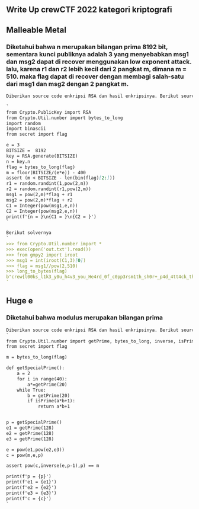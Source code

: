 ## Write Up crewCTF 2022 kategori kriptografi

<!-- You can use the [editor on GitHub](https://github.com/MNafiz/ZafiN.github.io/edit/main/README.md) to maintain and preview the content for your website in Markdown files. -->

<!-- Whenever you commit to this repository, GitHub Pages will run [Jekyll](https://jekyllrb.com/) to rebuild the pages in your site, from the content in your Markdown files. -->

## Malleable Metal

### Diketahui bahwa n merupakan bilangan prima 8192 bit, sementara kunci publiknya adalah 3 yang menyebabkan msg1 dan msg2 dapat di recover menggunakan low exponent attack. lalu, karena r1 dan r2 lebih kecil dari 2 pangkat m, dimana m = 510. maka flag dapat di recover dengan membagi salah-satu dari msg1 dan msg2 dengan 2 pangkat m.
<!-- Markdown is a lightweight and easy-to-use syntax for styling your writing. It includes conventions for -->

```markdown
Diberikan source code enkripsi RSA dan hasil enkripsinya. Berikut source code nya.

`
from Crypto.PublicKey import RSA
from Crypto.Util.number import bytes_to_long
import random
import binascii
from secret import flag

e = 3
BITSIZE =  8192
key = RSA.generate(BITSIZE)
n = key.n
flag = bytes_to_long(flag)
m = floor(BITSIZE/(e*e)) - 400
assert (m < BITSIZE - len(bin(flag)[2:]))
r1 = random.randint(1,pow(2,m))
r2 = random.randint(r1,pow(2,m))
msg1 = pow(2,m)*flag + r1
msg2 = pow(2,m)*flag + r2
C1 = Integer(pow(msg1,e,n))
C2 = Integer(pow(msg2,e,n))
print(f'{n = }\n{C1 = }\n{C2 = }')
`

Berikut solvernya
`
>>> from Crypto.Util.number import *
>>> exec(open('out.txt').read())
>>> from gmpy2 import iroot
>>> msg1 = int(iroot(C1,3)[0])
>>> flag = msg1//pow(2,510)
>>> long_to_bytes(flag)
b"crew{l00ks_l1k3_y0u_h4v3_you_He4rd_0f_c0pp3rsm1th_sh0r+_p4d_4tt4ck_th4t_w45n't_d1ff1cult_w4s_it?}"
`
```

## Huge e

### Diketahui bahwa modulus merupakan bilangan prima 

```markdown
Diberikan source code enkripsi RSA dan hasil enkripsinya. Berikut source code nya.
`
from Crypto.Util.number import getPrime, bytes_to_long, inverse, isPrime
from secret import flag

m = bytes_to_long(flag)

def getSpecialPrime():
    a = 2
    for i in range(40):
        a*=getPrime(20)
    while True:
        b = getPrime(20)
        if isPrime(a*b+1):
            return a*b+1


p = getSpecialPrime()
e1 = getPrime(128)
e2 = getPrime(128)
e3 = getPrime(128)

e = pow(e1,pow(e2,e3))
c = pow(m,e,p)

assert pow(c,inverse(e,p-1),p) == m

print(f'p = {p}')
print(f'e1 = {e1}')
print(f'e2 = {e2}')
print(f'e3 = {e3}')
print(f'c = {c}')
`
```
<!-- Syntax highlighted code block

# Header 1
## Header 2
### Header 3

- Bulleted
- List

asdasdas

1. Numbered and
2. List

**Bold** and _Italic_ and `Code` text

[Link](url) and ![Image](src) -->

<!-- For more details see [Basic writing and formatting syntax](https://docs.github.com/en/github/writing-on-github/getting-started-with-writing-and-formatting-on-github/basic-writing-and-formatting-syntax).

### Jekyll Themes

Your Pages site will use the layout and styles from the Jekyll theme you have selected in your [repository settings](https://github.com/MNafiz/ZafiN.github.io/settings/pages). The name of this theme is saved in the Jekyll `_config.yml` configuration file.

### Support or Contact

Having trouble with Pages? Check out our [documentation](https://docs.github.com/categories/github-pages-basics/) or [contact support](https://support.github.com/contact) and we’ll help you sort it out. -->
